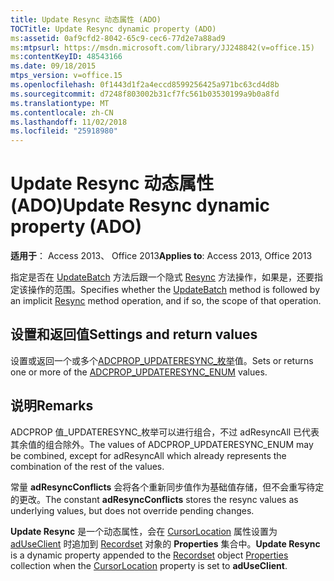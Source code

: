 ```yaml
---
title: Update Resync 动态属性 (ADO)
TOCTitle: Update Resync dynamic property (ADO)
ms:assetid: 0af9cfd2-8042-65c9-cec6-77d2e7a88ad9
ms:mtpsurl: https://msdn.microsoft.com/library/JJ248842(v=office.15)
ms:contentKeyID: 48543166
ms.date: 09/18/2015
mtps_version: v=office.15
ms.openlocfilehash: 0f1443d1f2a4eccd8599256425a971bc63cd4d8b
ms.sourcegitcommit: d7248f803002b31cf7fc561b03530199a9b0a8fd
ms.translationtype: MT
ms.contentlocale: zh-CN
ms.lasthandoff: 11/02/2018
ms.locfileid: "25918980"
---
```

# <a name="update-resync-dynamic-property-ado"></a><span data-ttu-id="23a71-102">Update Resync 动态属性 (ADO)</span><span class="sxs-lookup"><span data-stu-id="23a71-102">Update Resync dynamic property (ADO)</span></span>


<span data-ttu-id="23a71-103">**适用于**： Access 2013、 Office 2013</span><span class="sxs-lookup"><span data-stu-id="23a71-103">**Applies to**: Access 2013, Office 2013</span></span>

<span data-ttu-id="23a71-104">指定是否在 [UpdateBatch](updatebatch-method-ado.md) 方法后跟一个隐式 [Resync](resync-method-ado.md) 方法操作，如果是，还要指定该操作的范围。</span><span class="sxs-lookup"><span data-stu-id="23a71-104">Specifies whether the [UpdateBatch](updatebatch-method-ado.md) method is followed by an implicit [Resync](resync-method-ado.md) method operation, and if so, the scope of that operation.</span></span>

## <a name="settings-and-return-values"></a><span data-ttu-id="23a71-105">设置和返回值</span><span class="sxs-lookup"><span data-stu-id="23a71-105">Settings and return values</span></span>

<span data-ttu-id="23a71-106">设置或返回一个或多个[ADCPROP\_UPDATERESYNC\_枚举](adcprop-updateresync-enum.md)值。</span><span class="sxs-lookup"><span data-stu-id="23a71-106">Sets or returns one or more of the [ADCPROP\_UPDATERESYNC\_ENUM](adcprop-updateresync-enum.md) values.</span></span>

## <a name="remarks"></a><span data-ttu-id="23a71-107">说明</span><span class="sxs-lookup"><span data-stu-id="23a71-107">Remarks</span></span>

<span data-ttu-id="23a71-108">ADCPROP 值\_UPDATERESYNC\_枚举可以进行组合，不过 adResyncAll 已代表其余值的组合除外。</span><span class="sxs-lookup"><span data-stu-id="23a71-108">The values of ADCPROP\_UPDATERESYNC\_ENUM may be combined, except for adResyncAll which already represents the combination of the rest of the values.</span></span>

<span data-ttu-id="23a71-109">常量 **adResyncConflicts** 会将各个重新同步值作为基础值存储，但不会重写待定的更改。</span><span class="sxs-lookup"><span data-stu-id="23a71-109">The constant **adResyncConflicts** stores the resync values as underlying values, but does not override pending changes.</span></span>

<span data-ttu-id="23a71-110">**Update Resync** 是一个动态属性，会在 [CursorLocation](recordset-object-ado.md) 属性设置为 [adUseClient](properties-collection-ado.md) 时追加到 [Recordset](cursorlocation-property-ado.md) 对象的 **Properties** 集合中。</span><span class="sxs-lookup"><span data-stu-id="23a71-110">**Update Resync** is a dynamic property appended to the [Recordset](recordset-object-ado.md) object [Properties](properties-collection-ado.md) collection when the [CursorLocation](cursorlocation-property-ado.md) property is set to **adUseClient**.</span></span>

